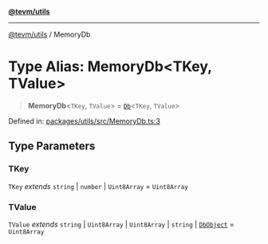 [**@tevm/utils**](../README.md)

***

[@tevm/utils](../globals.md) / MemoryDb

# Type Alias: MemoryDb\<TKey, TValue\>

> **MemoryDb**\<`TKey`, `TValue`\> = [`Db`](../interfaces/Db.md)\<`TKey`, `TValue`\>

Defined in: [packages/utils/src/MemoryDb.ts:3](https://github.com/evmts/tevm-monorepo/blob/main/packages/utils/src/MemoryDb.ts#L3)

## Type Parameters

### TKey

`TKey` *extends* `string` \| `number` \| `Uint8Array` = `Uint8Array`

### TValue

`TValue` *extends* `string` \| `Uint8Array` \| `Uint8Array` \| `string` \| [`DbObject`](DbObject.md) = `Uint8Array`
